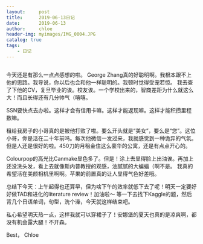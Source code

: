 ```yaml
---
layout:     post
title:      2019-06-13日记
date:       2019-06-13
author:     chloe
header-img: myimages/IMG_0004.JPG
catalog: true
tags:
    - 日记
---
```


## 
今天还是有那么一点点感想的啦。
George Zhang真的好聪明啊。我根本跟不上他的思路。我导说，你以后也会和他一样聪明的。我顿时觉得受宠若惊。
我去查了下他的CV，复旦毕业的诶。校友诶。一个学校出来的，智商差距为什么就这么大！而且长得还有几分帅气（嘻嘻。

SSN要快点去办啦。这样才会有信用卡嘛。这样才能返现嘛。这样才能积攒里程数嘛。

租给我房子的小哥真的是被他打败了啦。要么开头就是“美女”，要么是“您”。这位小哥，你是活在二十年前吗。每次他微信一发过来，我就感觉到一种诡异的气氛。
但是人还是很好的啦。450刀的月租金住这么豪华的公寓，还是有点点开心的。

Colourpop的高光比Canmake显色多了。但是！涂上去显得脸上出油诶。再加上还没洗头发，看上去就像斯内普教授的观感，油腻腻的大蝙蝠（啊不是。
我真的希望活在美颜相机里啊啊。苹果的前置真的让人显得气色好差哦。

总结下今天：上午起得也还算早，但为啥下午的效率就低下去了呢！明天一定要好好做TAD和进化的literature review！加油啦～
等一下去找下Kaggle的题，然后背几个日语单词，句型，洗个澡，今天就这样结束吧。

私心希望明天热一点，这样我就可以穿裙子了！安娜堡的夏天也真的是凉爽啊，都没有机会露大腿！不开森。

Best，
Chloe





